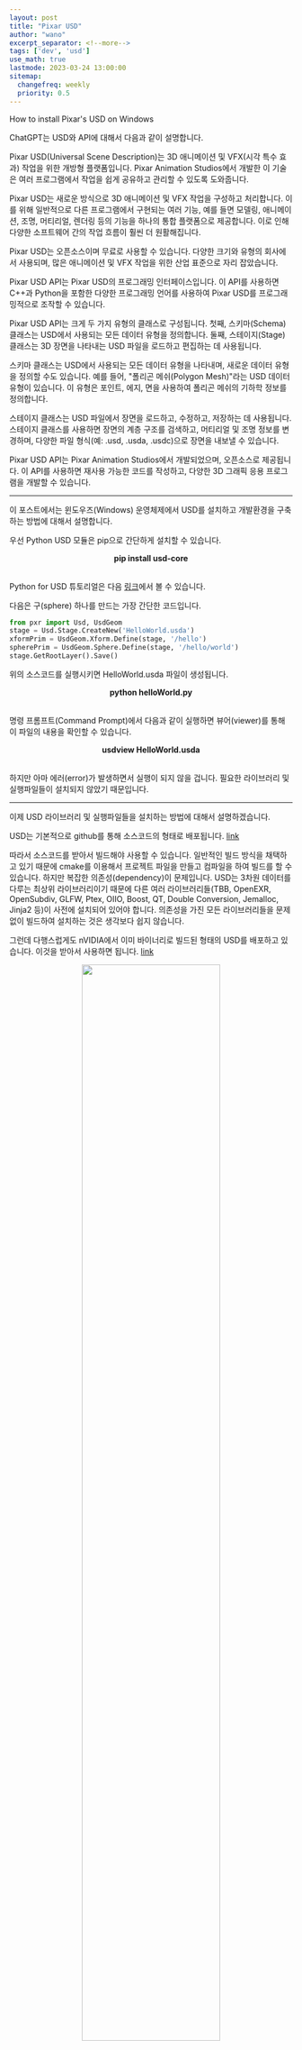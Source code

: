 ```yaml
---
layout: post
title: "Pixar USD"
author: "wano"
excerpt_separator: <!--more-->
tags: ['dev', 'usd']
use_math: true
lastmode: 2023-03-24 13:00:00
sitemap:
  changefreq: weekly
  priority: 0.5
---
```


How to install Pixar's USD on Windows<!--more-->

ChatGPT는 USD와 API에 대해서 다음과 같이 설명합니다.

Pixar USD(Universal Scene Description)는 3D 애니메이션 및 VFX(시각 특수 효과) 작업을 위한 개방형 플랫폼입니다. Pixar Animation Studios에서 개발한 이 기술은 여러 프로그램에서 작업을 쉽게 공유하고 관리할 수 있도록 도와줍니다.

Pixar USD는 새로운 방식으로 3D 애니메이션 및 VFX 작업을 구성하고 처리합니다. 이를 위해 일반적으로 다른 프로그램에서 구현되는 여러 기능, 예를 들면 모델링, 애니메이션, 조명, 머티리얼, 렌더링 등의 기능을 하나의 통합 플랫폼으로 제공합니다. 이로 인해 다양한 소프트웨어 간의 작업 흐름이 훨씬 더 원활해집니다.

Pixar USD는 오픈소스이며 무료로 사용할 수 있습니다. 다양한 크기와 유형의 회사에서 사용되며, 많은 애니메이션 및 VFX 작업을 위한 산업 표준으로 자리 잡았습니다.

Pixar USD API는 Pixar USD의 프로그래밍 인터페이스입니다. 이 API를 사용하면 C++과 Python을 포함한 다양한 프로그래밍 언어를 사용하여 Pixar USD를 프로그래밍적으로 조작할 수 있습니다.

Pixar USD API는 크게 두 가지 유형의 클래스로 구성됩니다. 첫째, 스키마(Schema) 클래스는 USD에서 사용되는 모든 데이터 유형을 정의합니다. 둘째, 스테이지(Stage) 클래스는 3D 장면을 나타내는 USD 파일을 로드하고 편집하는 데 사용됩니다.

스키마 클래스는 USD에서 사용되는 모든 데이터 유형을 나타내며, 새로운 데이터 유형을 정의할 수도 있습니다. 예를 들어, "폴리곤 메쉬(Polygon Mesh)"라는 USD 데이터 유형이 있습니다. 이 유형은 포인트, 에지, 면을 사용하여 폴리곤 메쉬의 기하학 정보를 정의합니다.

스테이지 클래스는 USD 파일에서 장면을 로드하고, 수정하고, 저장하는 데 사용됩니다. 스테이지 클래스를 사용하면 장면의 계층 구조를 검색하고, 머티리얼 및 조명 정보를 변경하며, 다양한 파일 형식(예: .usd, .usda, .usdc)으로 장면을 내보낼 수 있습니다.

Pixar USD API는 Pixar Animation Studios에서 개발되었으며, 오픈소스로 제공됩니다. 이 API를 사용하면 재사용 가능한 코드를 작성하고, 다양한 3D 그래픽 응용 프로그램을 개발할 수 있습니다.

---

이 포스트에서는 윈도우즈(Windows) 운영체제에서 USD를 설치하고 개발환경을 구축하는 방법에 대해서 설명합니다.

우선 Python USD 모듈은 pip으로 간단하게 설치할 수 있습니다.

<center><b>pip install usd-core</b></center>
<br/>

Python for USD 튜토리얼은 다음 [링크](https://openusd.org/release/tut_usd_tutorials.html)에서 볼 수 있습니다.

다음은 구(sphere) 하나를 만드는 가장 간단한 코드입니다.

```python
from pxr import Usd, UsdGeom
stage = Usd.Stage.CreateNew('HelloWorld.usda')
xformPrim = UsdGeom.Xform.Define(stage, '/hello')
spherePrim = UsdGeom.Sphere.Define(stage, '/hello/world')
stage.GetRootLayer().Save()
```

위의 소스코드를 실행시키면 HelloWorld.usda 파일이 생성됩니다.

<center><b>python helloWorld.py</b></center>
<br/>

명령 프롬프트(Command Prompt)에서 다음과 같이 실행하면 뷰어(viewer)를 통해 이 파일의 내용을 확인할 수 있습니다.

<center><b>usdview HelloWorld.usda</b></center>
<br/>

하지만 아마 에러(error)가 발생하면서 실행이 되지 않을 겁니다. 필요한 라이브러리 및 실행파일들이 설치되지 않았기 때문입니다.

---

이제 USD 라이브러리 및 실행파일들을 설치하는 방법에 대해서 설명하겠습니다.

USD는 기본적으로 github를 통해 소스코드의 형태로 배포됩니다. [link](https://github.com/PixarAnimationStudios/USD)

따라서 소스코드를 받아서 빌드해야 사용할 수 있습니다. 일반적인 빌드 방식을 채택하고 있기 때문에 cmake를 이용해서 프로젝트 파일을 만들고 컴파일을 하여 빌드를 할 수 있습니다. 하지만 복잡한 의존성(dependency)이 문제입니다. USD는 3차원 데이터를 다루는 최상위 라이브러리이기 때문에 다른 여러 라이브러리들(TBB, OpenEXR, OpenSubdiv, GLFW, Ptex, OIIO, Boost, QT, Double Conversion, Jemalloc, Jinja2 등)이 사전에 설치되어 있어야 합니다. 의존성을 가진 모든 라이브러리들을 문제 없이 빌드하여 설치하는 것은 생각보다 쉽지 않습니다.

그런데 다행스럽게도 nVIDIA에서 이미 바이너리로 빌드된 형태의 USD를 배포하고 있습니다. 이것을 받아서 사용하면 됩니다. [link](https://developer.nvidia.com/usd)

<center><img src="https://cgvfxmath.github.io/assets/img/nvidia_usd.png" width="70%"></center>
<br/>

해당 파일을 받으면 .zip 파일 형태로 묶여 있는데 적당한 위치에 압축을 풀면 됩니다. 저는 “C:\Program Files\Pixar\USD” 위치에 압축을 풀었습니다.

<center><img src="https://cgvfxmath.github.io/assets/img/pixar_usd_location.png" width="70%"></center>
<br/>

설치는 간단하게 끝났지만 추가적으로 해주어야 하는 일이 있습니다. 바로 환경변수(environment variable) 설정입니다.

“C:\Program Files\Pixar\USD\scripts”에 있는 set_usd_env.bat과 set_usd_python_env.bat 파일을 참고하면 됩니다.

명령 프롬프트(Command Prompt)를 열어서 “C:\Program Files\Pixar\USD\scripts”로 위치를 이동한 다음 set_usd_env.bat를 실행하면 환경변수 설정이 적용됩니다.

set_usd_env.bat 안에서  set_usd_python_env.bat을 실행시키는 구조로 되어 있기 때문에 set_usd_env.bat 파일만 실행하면 됩니다.

하지만 이런 방식은 명령 프롬프트(Command Prompt)를 열 때 마다 이 배치파일을 실행해야 하는 문제를 가지고 있습니다.

이러한 번거로움을 피하고 싶다면 PYTHONPATH와 PATH 환경변수에 필요한 경로를 설정하면 됩니다.

필요한 환경변수가 무엇인지 알기 위해서 다음과 같이 set_usd_env.bat와  set_usd_python_env.bat를 하나로 합치고 간략화하였습니다.

```bash
@echo off
pushd %~dp0

set USD_INSTALL_DIR=C:\Program Files\Pixar\USD

set PYTHONPATH=^
%USD_INSTALL_DIR%\lib\python;^
%USD_INSTALL_DIR%\pip-packages;
%PYTHONPATH%

set PATH=^
%USD_INSTALL_DIR%\python;^
%USD_INSTALL_DIR%\pip-packages\bin;^
%USD_INSTALL_DIR%\lib;^
%USD_INSTALL_DIR%\plugin\usd;^
%USD_INSTALL_DIR%\bin;^
%PATH%

set PXR_MTLX_STDLIB_SEARCH_PATHS=^
%USD_INSTALL_DIR%\libraries

popd
```

위의 배치파일을 참고하여 PYTHONPATH와 PATH를 설정해주면 됩니다. 이 파일의 내용을 간략하게 설명하겠습니다.

우선 USD 설치 위치를 저장하는 USD_INSTALL_DIR라는 이름의 변수를 선언하였습니다. 저는 “C:\Program Files\Pixar\USD” 위치에 압축을 풀었기 때문에 이 경로로 설정했지만, 만약 다른 경로에 압축을 풀었다면 해당 경로로 바꾸면 됩니다.

이제 %USD_INSTALL_DIR% 라는 구문은 “C:\Program Files\Pixar\USD”라는 문자열을 의미합니다. 즉, “C:\Program Files\Pixar\USD” 구문을 %USD_INSTALL_DIR% 으로 대체할 수 있습니다.

PYTHONPATH에 다음 2개 경로를 추가합니다.
* %USD_INSTALL_DIR%\lib\python
* %USD_INSTALL_DIR%\pip-packages

PATH에 다음 5개 경로를 추가합니다.
* %USD_INSTALL_DIR%\python
* %USD_INSTALL_DIR%\pip-packages\bin
* %USD_INSTALL_DIR%\lib
* %USD_INSTALL_DIR%\plugin\usd
* %USD_INSTALL_DIR%\bin

이걸로 모든 설치 과정이 끝났습니다.
